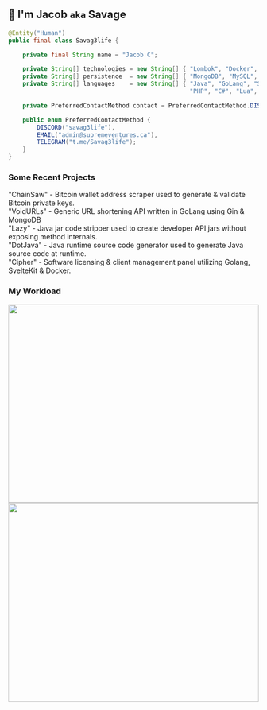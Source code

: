 ## 👋 I'm Jacob `aka` Savage

```java
@Entity("Human")
public final class Savag3life {

    private final String name = "Jacob C";

    private String[] technologies = new String[] { "Lombok", "Docker", "Jenkins", "Jira", "Git", "Linux/Unix" };
    private String[] persistence  = new String[] { "MongoDB", "MySQL", "SQLite", "Redis", "MariaDB" };
    private String[] languages    = new String[] { "Java", "GoLang", "SvelteKit", "JavaScript",
                                                   "PHP", "C#", "Lua", "Python", "Groovey", "Typescript" };

    private PreferredContactMethod contact = PreferredContactMethod.DISCORD;

    public enum PreferredContactMethod {
        DISCORD("savag3life"),
        EMAIL("admin@supremeventures.ca"),
        TELEGRAM("t.me/Savag3life");
    }
}
```

### Some Recent Projects
<p>
"ChainSaw" - Bitcoin wallet address scraper used to generate & validate Bitcoin private keys.</br>
"VoidURLs" - Generic URL shortening API written in GoLang using Gin & MongoDB</br>
"Lazy" - Java jar code stripper used to create developer API jars without exposing method internals.</br>
"DotJava" - Java runtime source code generator used to generate Java source code at runtime.</br>
"Cipher" - Software licensing & client management panel utilizing Golang, SvelteKit & Docker.</br>
</p>

### My Workload
<img src="https://wakatime.com/share/@9cf87436-f702-49fa-8db3-5210aec8af0a/1ef429d9-d5f5-4f89-9a12-28f65596d8b1.svg" width="100%" height="400">
<img src="https://wakatime.com/share/@9cf87436-f702-49fa-8db3-5210aec8af0a/719261d8-d908-4c07-ad56-9084f580a85d.svg" width="100%" height="400">
